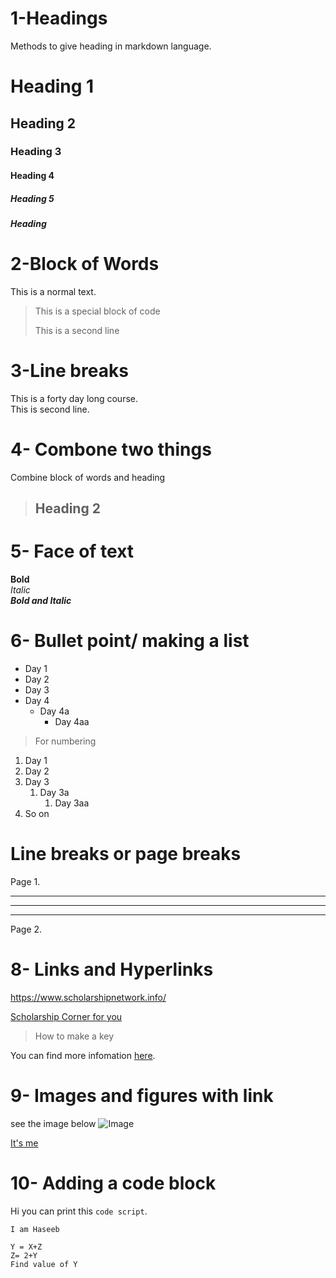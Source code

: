 # 1-Headings
Methods to give heading in markdown language.
# Heading 1
## Heading 2
### Heading 3
#### Heading 4
##### Heading 5
##### Heading 
# 2-Block of Words
This is a normal text.
> This is a special block of code
> 
> This is a second line

# 3-Line breaks

This is a forty day long course.\
This is second line. 

# 4- Combone two things

Combine block of words and heading
> ## Heading 2

# 5- Face of text 
**Bold**\
_Italic_\
_**Bold and Italic**_

# 6- Bullet point/ making a list

- Day 1
- Day 2
- Day 3
- Day 4
  - Day 4a
    - Day 4aa
> For numbering
1. Day 1
2. Day 2
3. Day 3
   1. Day 3a
      1. Day 3aa
4. So on 

# Line breaks or page breaks

Page 1.

----
____

***

Page 2.

# 8- Links and Hyperlinks

<https://www.scholarshipnetwork.info/>

[Scholarship Corner for you](https://www.scholarshipnetwork.info/)

> How to make a key

[Scholarship Corner]:https://www.scholarshipnetwork.info/

You can find more infomation [here][Scholarship Corner].

# 9- Images and figures with link

see the image below
![Image](https://www.google.com/imgres?imgurl=https%3A%2F%2Fcdn.pixabay.com%2Fphoto%2F2015%2F04%2F23%2F22%2F00%2Ftree-736885__480.jpg&imgrefurl=https%3A%2F%2Fpixabay.com%2Fimages%2Fsearch%2Fnature%2F&tbnid=L8xfQakH9a8tJM&vet=12ahUKEwj495njgKf1AhUUzhQKHU6qAV0QMygBegUIARDWAQ..i&docid=Ba_eiczVaD9-zM&w=771&h=480&itg=1&q=image&ved=2ahUKEwj495njgKf1AhUUzhQKHU6qAV0QMygBegUIARDWAQ)

<!-- Way to comment out -->

<!-- Image in local diractory -->

[It's me](Haseeb.jpg)

<!-- It is working, cool:) -->

# 10- Adding a code block

Hi you can print this `code script`.

`I am Haseeb`

```
Y = X+Z
Z= 2+Y
Find value of Y
```








